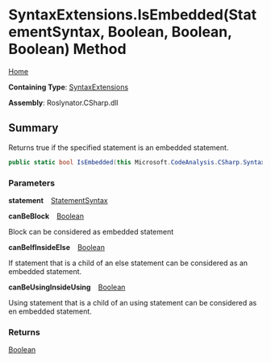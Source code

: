 # SyntaxExtensions\.IsEmbedded\(StatementSyntax, Boolean, Boolean, Boolean\) Method

[Home](../../../../README.md)

**Containing Type**: [SyntaxExtensions](../README.md)

**Assembly**: Roslynator\.CSharp\.dll

## Summary

Returns true if the specified statement is an embedded statement\.

```csharp
public static bool IsEmbedded(this Microsoft.CodeAnalysis.CSharp.Syntax.StatementSyntax statement, bool canBeBlock = false, bool canBeIfInsideElse = true, bool canBeUsingInsideUsing = true)
```

### Parameters

**statement** &ensp; [StatementSyntax](https://docs.microsoft.com/en-us/dotnet/api/microsoft.codeanalysis.csharp.syntax.statementsyntax)

**canBeBlock** &ensp; [Boolean](https://docs.microsoft.com/en-us/dotnet/api/system.boolean)

Block can be considered as embedded statement

**canBeIfInsideElse** &ensp; [Boolean](https://docs.microsoft.com/en-us/dotnet/api/system.boolean)

If statement that is a child of an else statement can be considered as an embedded statement\.

**canBeUsingInsideUsing** &ensp; [Boolean](https://docs.microsoft.com/en-us/dotnet/api/system.boolean)

Using statement that is a child of an using statement can be considered as en embedded statement\.

### Returns

[Boolean](https://docs.microsoft.com/en-us/dotnet/api/system.boolean)

